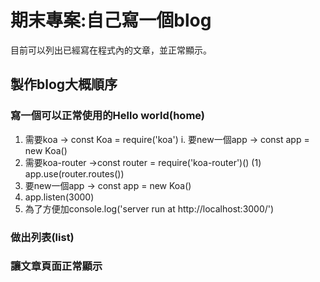 # 期末專案:自己寫一個blog
目前可以列出已經寫在程式內的文章，並正常顯示。
## 製作blog大概順序
### 寫一個可以正常使用的Hello world(home)
1. 需要koa -> const Koa = require('koa')
i. 要new一個app -> const app = new Koa()
2. 需要koa-router ->const router = require('koa-router')()
(1) app.use(router.routes())
3. 要new一個app -> const app = new Koa()
4. app.listen(3000)
5. 為了方便加console.log('server run at http://localhost:3000/')

### 做出列表(list)

### 讓文章頁面正常顯示
